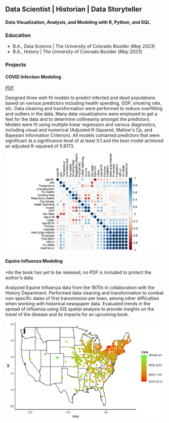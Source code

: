 ## Data Scientist | Historian | Data Storyteller

#### Data Visualization, Analysis, and Modeling with R, Python, and SQL

### Education
- B.A., Data Science | The University of Colorado Boulder (_May 2023_)
- B.A., History | The University of Colorado Boulder (_May 2023_)								       		

### Projects
#### COVID Infection Modeling 
[PDF](https://github.com/mitchelldenelson/Portfolio_and_Previous_Work/blob/main/R_Work/Covid_Modeling_Project/Covid_Infection_Modeling_R.pdf)

Designed three well-fit models to predict infected and dead populations based on various predictors including health spending, GDP, smoking rate, etc. Data cleaning and transformation were performed to reduce overfitting and outliers in the data. Many data visualizations were employed to get a feel for the data and to determine collinearity amongst the predictors. Models were fit using multiple linear regression and various diagnostics, including visual and numerical (Adjusted R-Squared, Mallow's Cp, and Bayesian Information Criterion).  All models contained predictors that were significant at a significance level of at least 0.1 and the best model achieved an adjusted R-squared of 0.8173.

![Correlation Plot](/assets/img/CovidCorPlot.png)

#### Equine Influenza Modeling
*As the book has yet to be released, no PDF is included to protect the author's data.

Analyzed Equine Influenza data from the 1870s in collaboration with the History Department. Performed data cleaning and transformation to combat non-specific dates of first transmission per town, among other difficulties when working with historical newspaper data.  Evaluated trends in the spread of influenza using GIS spatial analysis to provide insights on the travel of the disease and its impacts for an upcoming book.

![Spread Map](/assets/img/US_spread_map.jpg)
